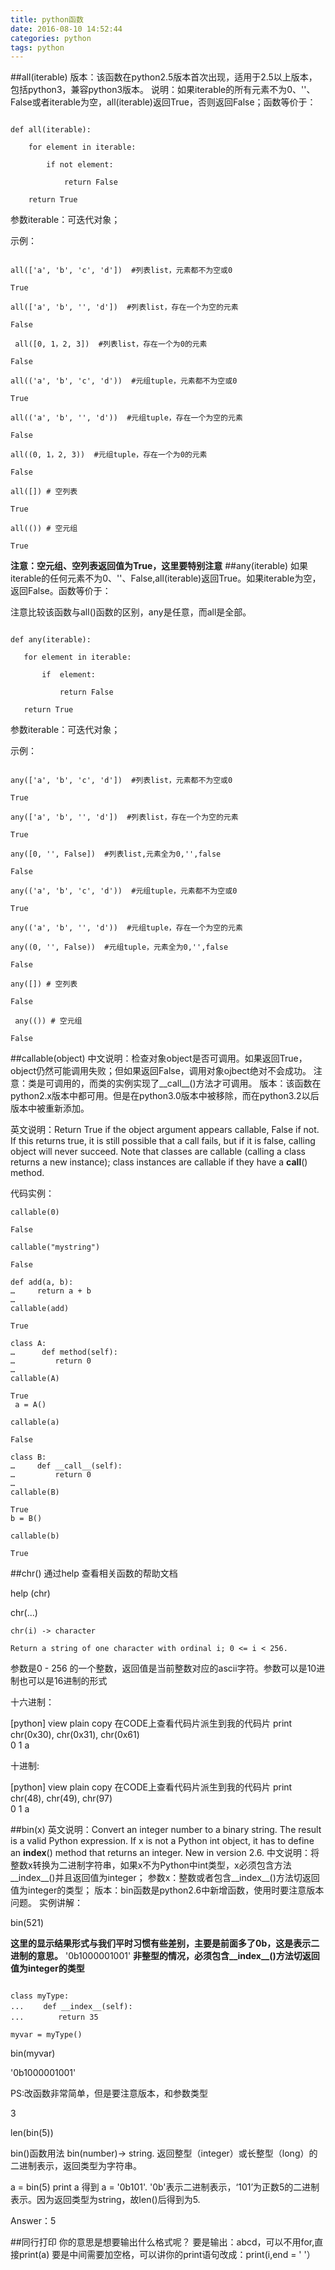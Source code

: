 ```yaml
---
title: python函数
date: 2016-08-10 14:52:44
categories: python
tags: python
---
```

##all(iterable)
版本：该函数在python2.5版本首次出现，适用于2.5以上版本，包括python3，兼容python3版本。
说明：如果iterable的所有元素不为0、''、False或者iterable为空，all(iterable)返回True，否则返回False；函数等价于：

```

def all(iterable):

    for element in iterable:

        if not element:

            return False

    return True

```

参数iterable：可迭代对象；

示例：


```

all(['a', 'b', 'c', 'd'])  #列表list，元素都不为空或0

True

all(['a', 'b', '', 'd'])  #列表list，存在一个为空的元素

False

 all([0, 1，2, 3])  #列表list，存在一个为0的元素

False
  
all(('a', 'b', 'c', 'd'))  #元组tuple，元素都不为空或0

True

all(('a', 'b', '', 'd'))  #元组tuple，存在一个为空的元素

False

all((0, 1，2, 3))  #元组tuple，存在一个为0的元素

False
  
all([]) # 空列表

True

all(()) # 空元组

True

```

**注意：空元组、空列表返回值为True，这里要特别注意**
##any(iterable)
如果iterable的任何元素不为0、''、False,all(iterable)返回True。如果iterable为空，返回False。函数等价于：

注意比较该函数与all()函数的区别，any是任意，而all是全部。

```

def any(iterable):

   for element in iterable:

       if  element:

           return False

   return True

```

参数iterable：可迭代对象；

示例：
```

any(['a', 'b', 'c', 'd'])  #列表list，元素都不为空或0

True

any(['a', 'b', '', 'd'])  #列表list，存在一个为空的元素

True

any([0, '', False])  #列表list,元素全为0,'',false

False

any(('a', 'b', 'c', 'd'))  #元组tuple，元素都不为空或0

True

any(('a', 'b', '', 'd'))  #元组tuple，存在一个为空的元素

any((0, '', False))  #元组tuple，元素全为0,'',false

False
 
any([]) # 空列表

False

 any(()) # 空元组

False

```

##callable(object)
中文说明：检查对象object是否可调用。如果返回True，object仍然可能调用失败；但如果返回False，调用对象ojbect绝对不会成功。
注意：类是可调用的，而类的实例实现了__call__()方法才可调用。
版本：该函数在python2.x版本中都可用。但是在python3.0版本中被移除，而在python3.2以后版本中被重新添加。

英文说明：Return True if the object argument appears callable, False if not. If this returns true, it is still possible that a call fails, but if it is false, calling object will never succeed. Note that classes are callable (calling a class returns a new instance); class instances are callable if they have a __call__() method.

代码实例：
```
callable(0)

False

callable("mystring")

False

def add(a, b):
…     return a + b
…
callable(add)

True

class A:
…      def method(self):
…         return 0
…
callable(A)

True
 a = A()

callable(a)

False

class B:
…     def __call__(self):
…         return 0
…
callable(B)

True
b = B()

callable(b)

True

```
##chr()
通过help 查看相关函数的帮助文档

help (chr)

chr(...)

    chr(i) -> character    

    Return a string of one character with ordinal i; 0 <= i < 256.

参数是0 - 256 的一个整数，返回值是当前整数对应的ascii字符。参数可以是10进制也可以是16进制的形式


十六进制：

[python] view plain copy 在CODE上查看代码片派生到我的代码片
print chr(0x30), chr(0x31), chr(0x61)  
0 1 a  

十进制:

[python] view plain copy 在CODE上查看代码片派生到我的代码片
 print chr(48), chr(49), chr(97)  
0 1 a


##bin(x)
英文说明：Convert an integer number to a binary string. The result is a valid Python expression. If x is not a Python int object, it has to define an __index__() method that returns an integer.
New in version 2.6.
中文说明：将整数x转换为二进制字符串，如果x不为Python中int类型，x必须包含方法__index__()并且返回值为integer；
参数x：整数或者包含__index__()方法切返回值为integer的类型；
版本：bin函数是python2.6中新增函数，使用时要注意版本问题。
实例讲解：

bin(521)

**这里的显示结果形式与我们平时习惯有些差别，主要是前面多了0b，这是表示二进制的意思。**
'0b1000001001'
**非整型的情况，必须包含__index__()方法切返回值为integer的类型**
```

class myType:
... 　　def __index__(self):
... 　　　　return 35
    
myvar = myType()

```
 bin(myvar)
    
'0b1000001001'

PS:改函数非常简单，但是要注意版本，和参数类型


3

len(bin(5))

bin()函数用法 bin(number)-> string. 返回整型（integer）或长整型（long）的二进制表示，返回类型为字符串。

a = bin(5) print a 得到 a = '0b101'. '0b'表示二进制表示，‘101’为正数5的二进制表示。因为返回类型为string，故len()后得到为5.

Answer：5

##同行打印
你的意思是想要输出什么格式呢？
要是输出：abcd，可以不用for,直接print(a)
要是中间需要加空格，可以讲你的print语句改成：print(i,end = ' '）